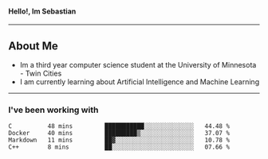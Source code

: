 #### Hello!, Im Sebastian


---
## About Me
- Im a third year computer science student at the University of Minnesota - Twin Cities
- I am currently learning about Artificial Intelligence and Machine Learning

---

### I've been working with
<!--START_SECTION:waka-->

```text
C          48 mins         ███████████░░░░░░░░░░░░░░   44.48 %
Docker     40 mins         █████████▒░░░░░░░░░░░░░░░   37.07 %
Markdown   11 mins         ██▓░░░░░░░░░░░░░░░░░░░░░░   10.78 %
C++        8 mins          ██░░░░░░░░░░░░░░░░░░░░░░░   07.66 %
```

<!--END_SECTION:waka-->


